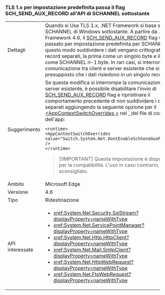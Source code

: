 ### <a name="tls-1x-by-default-passes-the-schsendauxrecord-flag-to-the-underlying-schannel-api"></a>TLS 1.x per impostazione predefinita passa il flag SCH_SEND_AUX_RECORD all'API di SCHANNEL sottostante

|   |   |
|---|---|
|Dettagli|Quando si Usa TLS 1.x, .NET Framework si basa sull'API di SCHANNEL di Windows sottostante. A partire da .NET Framework 4.6, il [SCH_SEND_AUX_RECORD](https://msdn.microsoft.com/library/windows/desktop/aa379810.aspx) flag viene passato per impostazione predefinita per SCHANNEL. In questo modo suddividere i dati vengano crittografati in due record separati, la prima come un singolo byte e il secondo come SCHANNEL <em>n</em>-1 byte. In rari casi, si interrompe la comunicazione tra client e server esistente che si basano sul presupposto che i dati risiedono in un singolo record.|
|Suggerimento|Se questa modifica si interrompe la comunicazione con un server esistente, è possibile disabilitare l'invio di [SCH_SEND_AUX_RECORD](https://msdn.microsoft.com/library/windows/desktop/aa379810.aspx) flag e ripristinare il comportamento precedente di non suddividere i dati in record separati aggiungendo la seguente opzione per il [ \<AppContextSwitchOverrides >](~/docs/framework/configure-apps/file-schema/runtime/appcontextswitchoverrides-element.md) nel [ ` ](~/docs/framework/configure-apps/file-schema/runtime/runtime-element.md) del file di configurazione dell'app:<pre><code class="language-xml">&lt;runtime&gt;&#13;&#10;&lt;AppContextSwitchOverrides&#13;&#10;value=&quot;Switch.System.Net.DontEnableSchSendAuxRecord=true&quot; /&gt;&#13;&#10;&lt;/runtime&gt;&#13;&#10;</code></pre> <blockquote> [!IMPORTANT] Questa impostazione è disponibile solo per la compatibilità. L'uso in caso contrario, è sconsigliato.</blockquote> |
|Ambito|Microsoft Edge|
|Versione|4.6|
|Tipo|Ridestinazione|
|API interessate|<ul><li><xref:System.Net.Security.SslStream?displayProperty=nameWithType></li><li><xref:System.Net.ServicePointManager?displayProperty=nameWithType></li><li><xref:System.Net.Http.HttpClient?displayProperty=nameWithType></li><li><xref:System.Net.Mail.SmtpClient?displayProperty=nameWithType></li><li><xref:System.Net.HttpWebRequest?displayProperty=nameWithType></li><li><xref:System.Net.FtpWebRequest?displayProperty=nameWithType></li></ul>|

